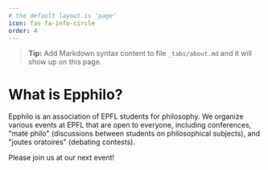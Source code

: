 ```yaml
---
# the default layout is 'page'
icon: fas fa-info-circle
order: 4
---
```



> **Tip:** Add Markdown syntax content to file `_tabs/about.md` and it will show up on this page.

# What is Epphilo?

Epphilo is an association of EPFL students for philosophy. We organize various events at EPFL that are open to everyone, including conferences, "maté philo" (discussions between students on philosophical subjects), and "joutes oratoires" (debating contests).

Please join us at our next event!
